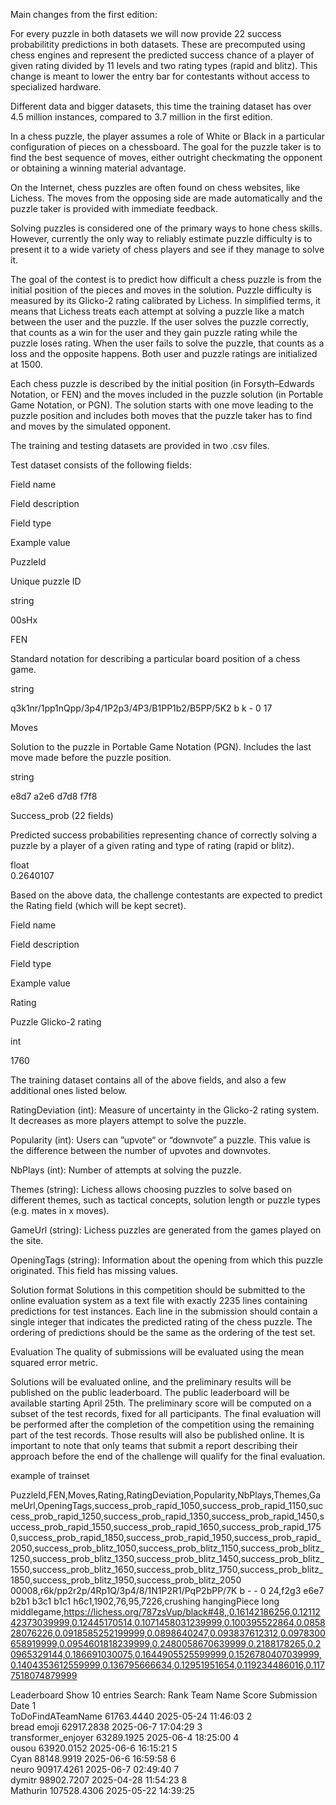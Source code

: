 Main changes from the first edition:

For every puzzle in both datasets we will now provide 22 success probabilitity predictions in both datasets. These are precomputed using chess engines and represent the predicted success chance of a player of given rating divided by 11 levels and two rating types (rapid and blitz). This change is meant to lower the entry bar for contestants without access to specialized hardware.

Different data and bigger datasets, this time the training dataset has over 4.5 million instances, compared to 3.7 million in the first edition.

 

In a chess puzzle, the player assumes a role of White or Black in a particular configuration of pieces on a chessboard. The goal for the puzzle taker is to find the best sequence of moves, either outright checkmating the opponent or obtaining a winning material advantage.

On the Internet, chess puzzles are often found on chess websites, like Lichess. The moves from the opposing side are made automatically and the puzzle taker is provided with immediate feedback.

Solving puzzles is considered one of the primary ways to hone chess skills. However, currently the only way to reliably estimate puzzle difficulty is to present it to a wide variety of chess players and see if they manage to solve it.

The goal of the contest is to predict how difficult a chess puzzle is from the initial position of the pieces and moves in the solution. Puzzle difficulty is measured by its Glicko-2 rating calibrated by Lichess. In simplified terms, it means that Lichess treats each attempt at solving a puzzle like a match between the user and the puzzle. If the user solves the puzzle correctly, that counts as a win for the user and they gain puzzle rating while the puzzle loses rating. When the user fails to solve the puzzle, that counts as a loss and the opposite happens. Both user and puzzle ratings are initialized at 1500.

Each chess puzzle is described by the initial position (in Forsyth–Edwards Notation, or FEN) and the moves included in the puzzle solution (in Portable Game Notation, or PGN). The solution starts with one move leading to the puzzle position and includes both moves that the puzzle taker has to find and moves by the simulated opponent.


The training and testing datasets are provided in two .csv files.

Test dataset consists of the following fields:

Field name

Field description

Field type

Example value

PuzzleId

Unique puzzle ID

string

00sHx

FEN

Standard notation for describing a particular board position of a chess game.

string

q3k1nr/1pp1nQpp/3p4/1P2p3/4P3/B1PP1b2/B5PP/5K2 b k - 0 17

Moves

Solution to the puzzle in Portable Game Notation (PGN). Includes the last move made before the puzzle position.

string

e8d7 a2e6 d7d8 f7f8

Success_prob (22 fields)

Predicted success probabilities representing chance of correctly solving a puzzle by a player of a given rating and type of rating (rapid or blitz).

float	
0.2640107

 

Based on the above data, the challenge contestants are expected to predict the Rating field (which will be kept secret).

Field name

Field description

Field type

Example value

Rating

Puzzle Glicko-2 rating

int

1760

 

The training dataset contains all of the above fields, and also a few additional ones listed below.

RatingDeviation (int): Measure of uncertainty in the Glicko-2 rating system. It decreases as more players attempt to solve the puzzle.

Popularity (int): Users can ”upvote“ or “downvote” a puzzle. This value is the difference between the number of upvotes and downvotes.

NbPlays (int): Number of attempts at solving the puzzle.

Themes (string): Lichess allows choosing puzzles to solve based on different themes, such as tactical concepts, solution length or puzzle types (e.g. mates in x moves).

GameUrl (string): Lichess puzzles are generated from the games played on the site.

OpeningTags (string): Information about the opening from which this puzzle originated. This field has missing values.

Solution format 
Solutions in this competition should be submitted to the online evaluation system as a text file with exactly 2235 lines containing predictions for test instances. Each line in the submission should contain a single integer that indicates the predicted rating of the chess puzzle. The ordering of predictions should be the same as the ordering of the test set.

Evaluation
The quality of submissions will be evaluated using the mean squared error metric. 

Solutions will be evaluated online, and the preliminary results will be published on the public leaderboard. The public leaderboard will be available starting April 25th. The preliminary score will be computed on a subset of the test records, fixed for all participants. The final evaluation will be performed after the completion of the competition using the remaining part of the test records. Those results will also be published online. It is important to note that only teams that submit a report describing their approach before the end of the challenge will qualify for the final evaluation.


example of trainset 

PuzzleId,FEN,Moves,Rating,RatingDeviation,Popularity,NbPlays,Themes,GameUrl,OpeningTags,success_prob_rapid_1050,success_prob_rapid_1150,success_prob_rapid_1250,success_prob_rapid_1350,success_prob_rapid_1450,success_prob_rapid_1550,success_prob_rapid_1650,success_prob_rapid_1750,success_prob_rapid_1850,success_prob_rapid_1950,success_prob_rapid_2050,success_prob_blitz_1050,success_prob_blitz_1150,success_prob_blitz_1250,success_prob_blitz_1350,success_prob_blitz_1450,success_prob_blitz_1550,success_prob_blitz_1650,success_prob_blitz_1750,success_prob_blitz_1850,success_prob_blitz_1950,success_prob_blitz_2050
00008,r6k/pp2r2p/4Rp1Q/3p4/8/1N1P2R1/PqP2bPP/7K b - - 0 24,f2g3 e6e7 b2b1 b3c1 b1c1 h6c1,1902,76,95,7226,crushing hangingPiece long middlegame,https://lichess.org/787zsVup/black#48,,0.16142186256,0.1211242373039999,0.12445170514,0.1071458031239999,0.100395522864,0.085828076226,0.0918585252199999,0.0898640247,0.093837612312,0.0978300658919999,0.0954601818239999,0.2480058670639999,0.2188178265,0.20965329144,0.186691030075,0.1644905525599999,0.1526780407039999,0.1404353612559999,0.136795666634,0.12951951654,0.119234486016,0.1177518074879999

Leaderboard
Show 
10
 entries
Search:
Rank	Team Name	Score	Submission Date
1	
ToDoFindATeamName
61763.4440	2025-05-24 11:46:03
2	
bread emoji
62917.2838	2025-06-7 17:04:29
3	
transformer_enjoyer
63289.1925	2025-06-4 18:25:00
4	
ousou
63920.0152	2025-06-6 16:15:21
5	
Cyan
88148.9919	2025-06-6 16:59:58
6	
neuro
90917.4261	2025-06-7 02:49:40
7	
dymitr
98902.7207	2025-04-28 11:54:23
8	
Mathurin
107528.4306	2025-05-22 14:39:25